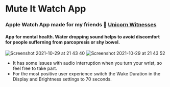 # Mute It Watch App
### Apple Watch App made for my friends 🦄  [Unicorn Witnesses](https://unicornwitnesses.com/) 
#### App for mental health. Water dropping sound helps to avoid discomfort for people sufferning from parcopresis or shy bowel.


  ![Screenshot 2021-10-29 at 21 43 40](https://user-images.githubusercontent.com/85921199/139490877-5937e56a-8b68-4025-b5c2-ea60a05fe93b.png)
  ![Screenshot 2021-10-29 at 21 43 52](https://user-images.githubusercontent.com/85921199/139490880-676f5a98-4ff0-4c35-b6a9-19a36aea2524.png)
- It has some issues with audio interruption when you turn your wrist, so feel free to take part.
- For the most positive user experience switch the Wake Duration in the Display and Brightness settings to 70 seconds.
